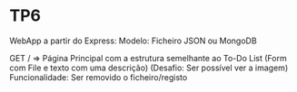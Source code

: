 # TP6

WebApp a partir do Express:
    Modelo: Ficheiro JSON ou MongoDB

GET / => Página Principal com a estrutura semelhante ao To-Do List (Form com File e texto com uma descrição)
(Desafio: Ser possível ver a imagem)
Funcionalidade: Ser removido o ficheiro/registo
